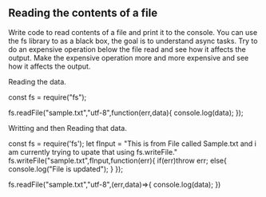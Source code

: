 ## Reading the contents of a file

Write code to read contents of a file and print it to the console. 
You can use the fs library to as a black box, the goal is to understand async tasks. 
Try to do an expensive operation below the file read and see how it affects the output. 
Make the expensive operation more and more expensive and see how it affects the output. 


Reading the data.

const fs = require("fs");

fs.readFile("sample.txt","utf-8",function(err,data){
    console.log(data);
});


Writting and then Reading that data.

const fs = require('fs');
let fInput = "This is from File called Sample.txt and i am currently trying to upate that using fs.writeFile."
fs.writeFile("sample.txt",fInput,function(err){
    if(err)throw err;
    else{
        console.log("File is updated");
    }
});

fs.readFile("sample.txt","utf-8",(err,data)=>{
    console.log(data);
})